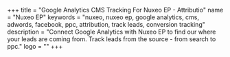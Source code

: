+++
title = "Google Analytics CMS Tracking For Nuxeo EP - Attributio"
name = "Nuxeo EP"
keywords = "nuxeo, nuxeo ep, google analytics, cms, adwords, facebook, ppc, attribution, track leads, conversion tracking"
description = "Connect Google Analytics with Nuxeo EP to find our where your leads are coming from. Track leads from the source - from search to ppc."
logo = ""
+++

